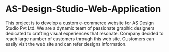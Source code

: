 # AS-Design-Studio-Web-Application
This project is to develop a custom e-commerce website for AS Design Studio Pvt Ltd. We are a dynamic team of passionate graphic designers dedicated to crafting visual experiences that resonate. Company decided to reach large number of customers through this web site. Customers can easily visit the web site and can refer designs information.
